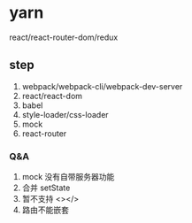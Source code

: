 # yarn
react/react-router-dom/redux

## step
1. webpack/webpack-cli/webpack-dev-server
2. react/react-dom
3. babel
4. style-loader/css-loader
5. mock
6. react-router

### Q&A
1. mock 没有自带服务器功能
2. 合并 setState
3. 暂不支持 <></>
4. 路由不能嵌套
